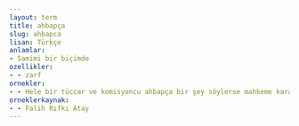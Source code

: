 ```yaml
---
layout: term
title: ahbapça
slug: ahbapca
lisan: Türkçe
anlamlar:
- Samimi bir biçimde
ozellikler:
- - zarf
ornekler:
- - Hele bir tüccar ve komisyoncu ahbapça bir şey söylerse mahkeme kararı kadar hükmü olur.
orneklerkaynak:
- - Falih Rıfkı Atay
---
```


